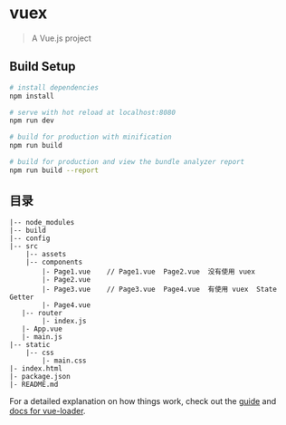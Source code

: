 # vuex

> A Vue.js project

## Build Setup

``` bash
# install dependencies
npm install

# serve with hot reload at localhost:8080
npm run dev

# build for production with minification
npm run build

# build for production and view the bundle analyzer report
npm run build --report
```
## 目录
```
|-- node_modules
|-- build
|-- config
|-- src
    |-- assets
    |-- components
        |- Page1.vue    // Page1.vue  Page2.vue  没有使用 vuex
        |- Page2.vue
        |- Page3.vue    // Page3.vue  Page4.vue  有使用 vuex  State Getter
        |- Page4.vue
   |-- router
        |- index.js
   |- App.vue
   |- main.js
|-- static
    |-- css
        |- main.css
|- index.html
|- package.json
|- README.md
```


For a detailed explanation on how things work, check out the [guide](http://vuejs-templates.github.io/webpack/) and [docs for vue-loader](http://vuejs.github.io/vue-loader).
